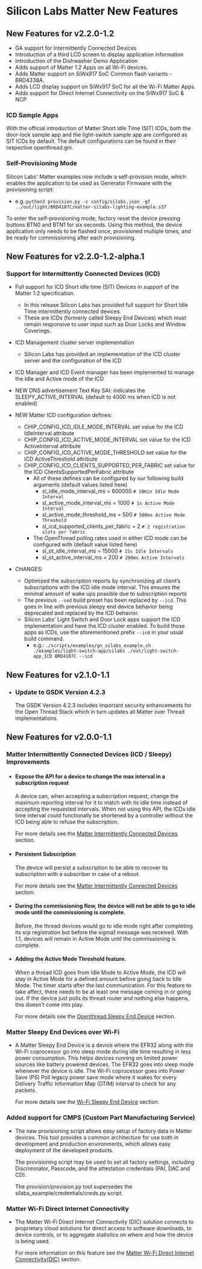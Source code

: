 # Silicon Labs Matter New Features

## New Features for v2.2.0-1.2

- GA support for Intermittently Connected Devices
- Introduction of a third LCD screen to display application information
- Introduction of the Dishwasher Demo Application
- Adds support of Matter 1.2 Apps on all Wi-Fi devices.
- Adds Matter support on SiWx917 SoC Common flash variants - BRD4338A.
- Adds LCD display support on SiWx917 SoC for all the Wi-Fi Matter Apps.
- Adds support for Direct Internet Connectivity on the SiWx917 SoC & NCP

### ICD Sample Apps
With the official introduction of Matter Short Idle Time (SIT) ICDs, both the door-lock sample app and the light-switch sample app are configured as SIT ICDs by default.
The default configurations can be found in their respective openthread.gni.

### Self-Provisioning Mode

Silicon Labs' Matter examples now include a self-provision mode, which enables the application to be used as Generator Firmware with the provisioning script:
  - e.g.:`python3 provision.py -c config/silabs.json -gf ../out/light/BRD4187C/matter-silabs-lighting-example.s37`

To enter the self-provisioning mode, factory reset the device pressing buttons BTN0 and BTN1 for six seconds. Using this method, the device application only needs to be flashed once, provisioned multiple times, and be ready for commissioning after each provisioning.

## New Features for v2.2.0-1.2-alpha.1

### Support for Intermittently Connected Devices (ICD)

- Full support for ICD Short idle time (SIT) Devices in support of the Matter 1.2 specification.
  - In this release Silicon Labs has provided full support for Short Idle Time intermittently connected devices. 
  - These are ICDs (formerly called Sleepy End Devices) which must remain responsive to user input such as Door Locks and Window Coverings.
- ICD Management cluster server implementation
  - Silicon Labs has provided an implementation of the ICD cluster server and the configuration of the ICD
- ICD Manager and ICD Event manager has been implemented to manage the Idle and Active mode of the ICD
- NEW DNS advertisement Text Key SAI: indicates the SLEEPY_ACTIVE_INTERVAL (default to 4000 ms when ICD is not enabled)
- NEW Matter ICD configuration defines:
  - CHIP_CONFIG_ICD_IDLE_MODE_INTERVAL set value for the ICD IdleInterval attribute
  - CHIP_CONFIG_ICD_ACTIVE_MODE_INTERVAL set value for the ICD ActiveInterval attribute
  - CHIP_CONFIG_ICD_ACTIVE_MODE_THRESHOLD set value for the ICD ActiveThreshold attribute
  - CHIP_CONFIG_ICD_CLIENTS_SUPPORTED_PER_FABRIC set value for the ICD ClientsSupportedPerFabric attribute
    - All of these defines can be configured by our following build arguments (default values listed here)
      - sl_idle_mode_interval_ms = 600000  `# 10min Idle Mode Interval`
      - sl_active_mode_interval_ms = 1000  `# 1s Active Mode Interval`
      - sl_active_mode_threshold_ms = 500  `# 500ms Active Mode Threshold`
      - sl_icd_supported_clients_per_fabric = 2  `# 2 registration slots per fabric`
    - The OpenThread polling rates used in either ICD mode can be configured with (default value listed here)
      - sl_ot_idle_interval_ms = 15000  `# 15s Idle Intervals`
      - sl_ot_active_interval_ms = 200  `# 200ms Active Intervals`

- CHANGES:
  - Optimized the subscription reports by synchronizing all client’s subscriptions with the ICD idle mode interval. This ensures the minimal amount of wake ups possible due to subscription reports
  - The previous `--sed` build preset has been replaced by `--icd`. This goes in line with previous sleepy end device behavior being deprecated and replaced by the ICD behavior.
  - Silicon Labs' Light Switch and Door Lock apps support the ICD implementation and have the ICD cluster enabled. To build those apps as ICDs, use the aforementioned prefix `--icd` in your usual build command.
    - e.g.: `./scripts/examples/gn_silabs_example.sh ./examples/light-switch-app/silabs ./out/light-switch-app_ICD BRD4187C --icd`
## New Features for v2.1.0-1.1
- ### Update to GSDK Version 4.2.3

  The GSDK Version 4.2.3 includes important security enhancements for the Open Thread Stack which in turn updates all Matter over Thread implementations.

## New Features for v2.0.0-1.1

### Matter Intermittently Connected Devices (ICD / Sleepy) Improvements
- #### Expose the API for a device to change the max interval in a subscription request
    A device can, when accepting a subscription request, change the maximum reporting interval for it to match with its idle time instead of accepting the requested intervals.
When not using this API, the ICDs idle time interval could functionally be shortened by a controller without the ICD being able to refuse the subscription.

    For more details see the [Matter Intermittently Connected Devices](./general/MATTER_ICD.md) section.

- #### Persistent Subscription
    The device will persist a subscription to be able to recover its subscription with a subscriber in case of a reboot.

    For more details see the [Matter Intermittently Connected Devices](./general/MATTER_ICD.md) section.

- #### During the commissioning flow, the device will not be able to go to idle mode until the commissioning is complete.
    Before, the thread devices would go to idle mode right after completing its srp registration but before the sigma1 message was received.
With 1.1, devices will remain in Active Mode until the commissioning is complete.

- #### Adding the Active Mode Threshold feature.
    When a thread ICD goes from Idle Mode to Active Mode, the ICD will stay in Active Mode for a defined amount before going back to Idle Mode.
The timer starts after the last communication.
For this feature to take affect, there needs to be at least one message coming in or going out. If the device just polls its thread router and nothing else happens, this doesn't come into play.

    For more details see the [Openthread Sleepy End Device](./thread/OT_SLEEPY_END_DEVICE.md) section.

### Matter Sleepy End Devices over Wi-Fi

- A Matter Sleepy End Device is a device where the EFR32 along with the Wi-Fi coprocessor go into sleep mode during idle time resulting in less power consumption. This helps devices running on limited power sources like battery powered devices.
The EFR32 goes into sleep mode whenever the device is idle. The Wi-Fi coprocessor goes into Power Save (PS) Poll legacy power save mode where it wakes for every Delivery Traffic Information Map (DTIM) interval to check for any packets.

    For more details see the [Wi-Fi Sleepy End Device](wifi/WIFI_SLEEPY_END_DEVICE.md) section.

### Added support for CMPS (Custom Part Manufacturing Service)

- The new provisioning script allows easy setup of factory data in Matter devices. This tool provides a common architecture for use both in development and production environments, which allows easy deployment of the developed products.

    The provisioning script may be used to set all factory settings, including Discriminator, Passcode, and the attestation credentials (PAI, DAC and CD).

    The provision/provision.py tool supersedes the silabs_example/credentials/creds.py script.

### Matter Wi-Fi Direct Internet Connectivity

- The Matter Wi-Fi Direct Internet Connectivity (DIC) solution connects to proprietary cloud solutions for direct access to software downloads, to device controls, or to aggregate statistics on where and how the device is being used.

    For more information on this feature see the [Matter Wi-Fi Direct Internet Connectivity(DIC)](wifi/DIC_Wi-Fi.md) section.
